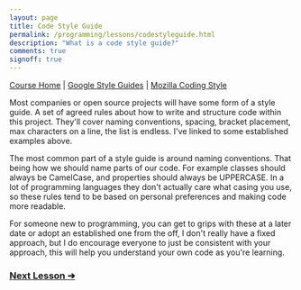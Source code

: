 ```yaml
---
layout: page
title: Code Style Guide
permalink: /programming/lessons/codestyleguide.html
description: "What is a code style guide?"
comments: true
signoff: true
---
```

[Course Home](../course) \| [Google Style Guides](https://github.com/google/styleguide) \| [Mozilla Coding Style](https://developer.mozilla.org/en-US/docs/Mozilla/Developer_guide/Coding_Style)

Most companies or open source projects will have some form of a style guide. A set of agreed rules about how to write and structure code within this project. They'll cover naming conventions, spacing, bracket placement, max characters on a line, the list is endless. I've linked to some established examples above.

The most common part of a style guide is around naming conventions. That being how we should name parts of our code. For example classes should always be CamelCase, and properties should always be UPPERCASE. In a lot of programming languages they don't actually care what casing you use, so these rules tend to be based on personal preferences and making code more readable.

For someone new to programming, you can get to grips with these at a later date or adopt an established one from the off, I don't really have a fixed approach, but I do encourage everyone to just be consistent with your approach, this will help you understand your own code as you're learning.

### [Next Lesson &#10132;](../lessons/packagesandlibraries)